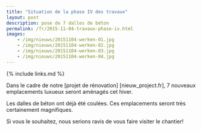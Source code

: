 ```yaml
---
title: "Situation de la phase IV des travaux"
layout: post
description: pose de 7 dalles de béton 
permalink: /fr/2015-11-04-travaux-phase-iv.html
images: 
    - /img/nieuws/20151104-werken-01.jpg
    - /img/nieuws/20151104-werken-02.jpg
    - /img/nieuws/20151104-werken-03.jpg
    - /img/nieuws/20151104-werken-04.jpg
---
```


{% include links.md %}


Dans le cadre de notre [projet de rénovation] [nieuw_project.fr], 7 nouveaux emplacements luxueux seront aménagés cet hiver.

Les dalles de béton ont déjà été coulées. Ces emplacements seront très certainement magnifiques. 

Si vous le souhaitez, nous serions ravis de vous faire visiter le chantier!